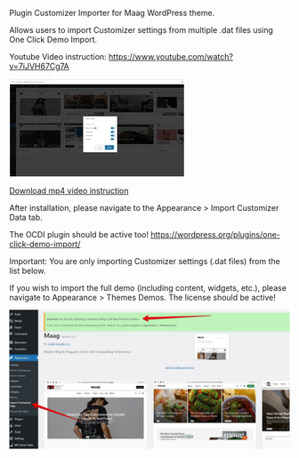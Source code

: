 Plugin Customizer Importer for Maag WordPress theme.

Allows users to import Customizer settings from multiple .dat files using One Click Demo Import.

Youtube Video instruction: https://www.youtube.com/watch?v=7iJVH67Cg7A

[![Watch the video](https://github.com/childtheme/codesupple/blob/customizer-importer-maag/prevew.png)](https://www.youtube.com/watch?v=7iJVH67Cg7A)

[Download mp4 video instruction](https://github.com/childtheme/codesupple/blob/main/video_customizer.mp4)

After installation, please navigate to the Appearance > Import Customizer Data tab.

The OCDI plugin should be active too!
https://wordpress.org/plugins/one-click-demo-import/

Important: You are only importing Customizer settings (.dat files) from the list below.

If you wish to import the full demo (including content, widgets, etc.), please navigate to Appearance > Themes Demos. The license should be active!

![Alt text](https://github.com/childtheme/codesupple/blob/customizer-importer-maag/screenshot.jpg)

